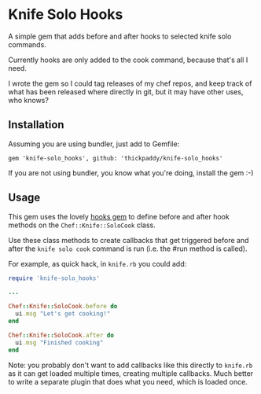 # Knife Solo Hooks

A simple gem that adds before and after hooks to selected knife solo commands.

Currently hooks are only added to the cook command, because that's all I need.

I wrote the gem so I could tag releases of my chef repos, and keep track of what
has been released where directly in git, but it may have other uses, who knows?

## Installation

Assuming you are using bundler, just add to Gemfile:

    gem 'knife-solo_hooks', github: 'thickpaddy/knife-solo_hooks'

If you are not using bundler, you know what you're doing, install the gem :-)

## Usage

This gem uses the lovely [hooks gem](https://github.com/apotonick/hooks) to
define before and after hook methods on the `Chef::Knife::SoloCook` class.

Use these class methods to create callbacks that get triggered before and after
the `knife solo cook` command is run (i.e. the #run method is called).

For example, as quick hack, in `knife.rb` you could add:

```ruby
require 'knife-solo_hooks'

...

Chef::Knife::SoloCook.before do
  ui.msg "Let's get cooking!"
end

Chef::Knife::SoloCook.after do
  ui.msg "Finished cooking"
end
```

Note: you probably don't want to add callbacks like this directly to `knife.rb`
as it can get loaded multiple times, creating multiple callbacks. Much better
to write a separate plugin that does what you need, which is loaded once.

